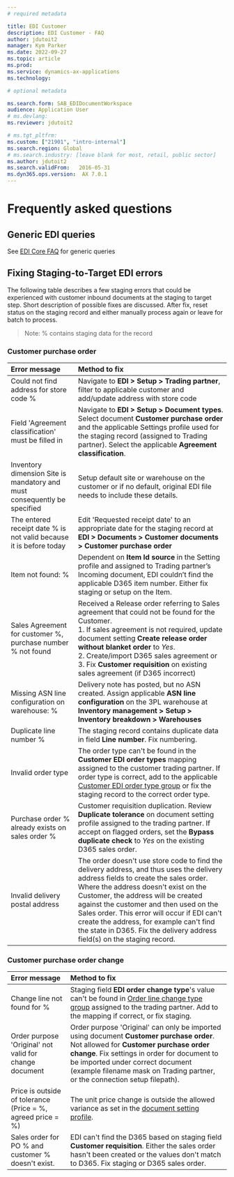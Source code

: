 ```yaml
---
# required metadata

title: EDI Customer
description: EDI Customer - FAQ
author: jdutoit2
manager: Kym Parker
ms.date: 2022-09-27
ms.topic: article
ms.prod: 
ms.service: dynamics-ax-applications
ms.technology: 

# optional metadata

ms.search.form: SAB_EDIDocumentWorkspace
audience: Application User
# ms.devlang: 
ms.reviewer: jdutoit2

# ms.tgt_pltfrm: 
ms.custom: ["21901", "intro-internal"]
ms.search.region: Global
# ms.search.industry: [leave blank for most, retail, public sector]
ms.author: jdutoit2
ms.search.validFrom:   2016-05-31
ms.dyn365.ops.version:  AX 7.0.1
---
```


# Frequently asked questions

## Generic EDI queries

See [EDI Core FAQ](../../FAQ.md) for generic queries

## Fixing Staging-to-Target EDI errors
The following table describes a few staging errors that could be experienced with customer inbound documents at the staging to target step. Short description of possible fixes are discussed. After fix, reset status on the staging record and either manually process again or leave for batch to process.

> Note: % contains staging data for the record

### Customer purchase order

Error	message           | Method to fix
:--                     |:--
Could not find address for store code %	  | Navigate to **EDI > Setup > Trading partner**, filter to applicable customer and add/update address with store code
Field 'Agreement classification' must be filled in    | Navigate to **EDI > Setup > Document types**. Select document **Customer purchase order** and the applicable Settings profile used for the staging record (assigned to Trading partner). Select the applicable **Agreement classification**.
Inventory dimension Site is mandatory and must consequently be specified    |	Setup default site or warehouse on the customer or if no default, original EDI file needs to include these details.
The entered receipt date % is not valid because it is before today  | Edit 'Requested receipt date' to an appropriate date for the staging record at **EDI > Documents > Customer documents > Customer purchase order**
Item not found: %	| Dependent on **Item Id source** in the Setting profile and assigned to Trading partner’s Incoming document, EDI couldn’t find the applicable D365 item number. Either fix staging or setup on the Item.
Sales Agreement for customer %, purchase number % not found	  | Received a Release order referring to Sales agreement that could not be found for the Customer. <br> 1. If sales agreement is not required, update document setting **Create release order without blanket order** to _Yes_. <br> 2. Create/import D365 sales agreement or <br> 3. Fix **Customer requisition** on existing sales agreement (if D365 incorrect)
Missing ASN line configuration on warehouse: %	| Delivery note has posted, but no ASN created. Assign applicable **ASN line configuration** on the 3PL warehouse at **Inventory management > Setup > Inventory breakdown > Warehouses**
Duplicate line number % | The staging record contains duplicate data in field **Line number**. Fix numbering.
Invalid order type      | The order type can't be found in the **Customer EDI order types** mapping assigned to the customer trading partner. If order type is correct, add to the applicable [Customer EDI order type group](../SETUP/CUSTOMER-SETUP/Purchase-order-types.md) or fix the staging record to the correct order type.
Purchase order % already exists on sales order %  | Customer requisition duplication. Review **Duplicate tolerance** on document setting profile assigned to the trading partner. If accept on flagged orders, set the **Bypass duplicate check** to _Yes_ on the existing D365 sales order.
Invalid delivery postal address | The order doesn't use store code to find the delivery address, and thus uses the delivery address fields to create the sales order. Where the address doesn't exist on the Customer, the address will be created against the customer and then used on the Sales order. This error will occur if EDI can't create the address, for example can't find the state in D365. Fix the delivery address field(s) on the staging record.

### Customer purchase order change

Error	message           | Method to fix
:--                     |:--
Change line not found for % | Staging field **EDI order change type**'s value can't be found in [Order line change type group](../SETUP/CUSTOMER-SETUP/Order-line-change-type-group.md) assigned to the trading partner. Add to the mapping if correct, or fix staging.
Order purpose 'Original' not valid for change document | Order purpose 'Original' can only be imported using document **Customer purchase order**. Not allowed for **Customer purchase order change**. Fix settings in order for document to be imported under correct document (example filename mask on Trading partner, or the connection setup filepath).
Price is outside of tolerance (Price = %, agreed price = %) | The unit price change is outside the allowed variance as set in the [document setting profile](../SETUP/SETTING-PROFILES/Customer-purchase-order-change.md).
Sales order for PO % and customer % doesn't exist.  | EDI can't find the D365 based on staging field **Customer requisition**. Either the sales order hasn't been created or the values don't match to D365. Fix staging or D365 sales order.

